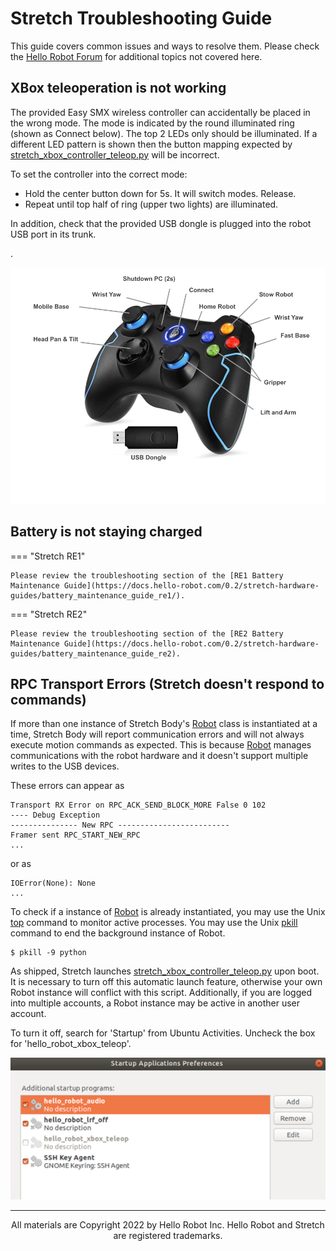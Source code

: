 # Stretch Troubleshooting Guide

This guide covers common issues and ways to resolve them. Please check the [Hello Robot Forum](https://forum.hello-robot.com) for additional topics not covered here.

## XBox teleoperation is not working 

The provided Easy SMX wireless controller can accidentally be placed in the wrong mode. The mode is indicated by the round illuminated ring (shown as Connect below). The top 2 LEDs only should be illuminated. If a different LED pattern is shown then the button mapping expected by [stretch_xbox_controller_teleop.py](https://github.com/hello-robot/stretch_body/blob/master/tools/bin/stretch_xbox_controller_teleop.py) will be incorrect.

To set the controller into the correct mode:

- Hold the center button down for 5s. It will switch modes. Release.
- Repeat until top half of ring (upper two lights) are illuminated.

In addition, check that the provided USB dongle is plugged into the robot USB port in its trunk.

. 

![](./images/xbox.png)

## Battery is not staying charged

=== "Stretch RE1"

    Please review the troubleshooting section of the [RE1 Battery Maintenance Guide](https://docs.hello-robot.com/0.2/stretch-hardware-guides/battery_maintenance_guide_re1/).

=== "Stretch RE2"

    Please review the troubleshooting section of the [RE2 Battery Maintenance Guide](https://docs.hello-robot.com/0.2/stretch-hardware-guides/battery_maintenance_guide_re2).

## RPC Transport Errors (Stretch doesn't respond to commands)

If more than one instance of Stretch Body's [Robot](https://github.com/hello-robot/stretch_body/blob/master/body/stretch_body/robot.py) class is instantiated at a time, Stretch Body will report communication errors and will not always execute motion commands as expected. This is because [Robot](https://github.com/hello-robot/stretch_body/blob/master/body/stretch_body/robot.py)  manages communications with the robot hardware and it doesn't support multiple writes to the USB devices.

These errors can appear as

```
Transport RX Error on RPC_ACK_SEND_BLOCK_MORE False 0 102
---- Debug Exception
--------------- New RPC -------------------------
Framer sent RPC_START_NEW_RPC
...
```

or as

```
IOError(None): None
...
```

To check if a instance of [Robot](https://github.com/hello-robot/stretch_body/blob/master/body/stretch_body/robot.py) is already instantiated, you may use the Unix [top](https://www.unixtutorial.org/commands/top) command to monitor active processes. You may use the Unix [pkill](https://linuxize.com/post/pkill-command-in-linux/) command to end the background instance of Robot.

```console
$ pkill -9 python
```

As shipped, Stretch launches [stretch_xbox_controller_teleop.py](https://github.com/hello-robot/stretch_body/blob/master/tools/bin/stretch_xbox_controller_teleop.py) upon boot. It is necessary to turn off this automatic launch feature, otherwise your own Robot instance will conflict with this script. Additionally, if you are logged into multiple accounts, a Robot instance may be active in another user account.

To turn it off, search for 'Startup' from Ubuntu Activities. Uncheck the box for 'hello_robot_xbox_teleop'.

![](./images/xbox_off_rs.png)

------
<div align="center"> All materials are Copyright 2022 by Hello Robot Inc. Hello Robot and Stretch are registered trademarks.</div>